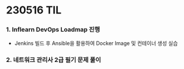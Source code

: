 # 230516 TIL
### 1. Inflearn DevOps Loadmap 진행
- Jenkins 빌드 후 Ansible을 활용하여 Docker Image 및 컨테이너 생성 실습
### 2. 네트워크 관리사 2급 필기 문제 풀이